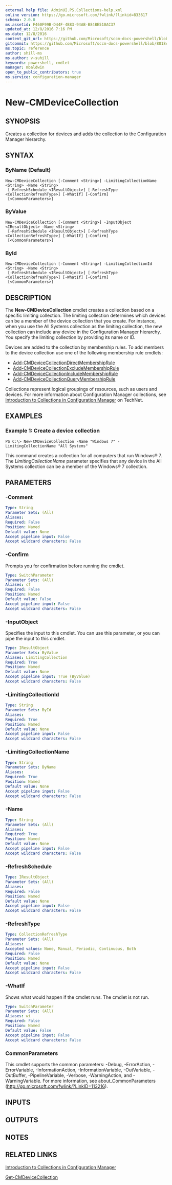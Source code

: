 ```yaml
---
external help file: AdminUI.PS.Collections-help.xml
online version: https://go.microsoft.com/fwlink/?linkid=833617
schema: 2.0.0
ms.assetid: F460F99B-D44F-4B83-94AB-B84BE510AC37
updated_at: 12/8/2016 7:16 PM
ms.date: 12/8/2016
content_git_url: https://github.com/Microsoft/sccm-docs-powershell/blob/live/sccm-cmdlets/ConfigurationManager/vlatest/New-CMDeviceCollection.md
gitcommit: https://github.com/Microsoft/sccm-docs-powershell/blob/8018c111348a4d0a18b75f5c42426133ad8b6c01/sccm-cmdlets/ConfigurationManager/vlatest/New-CMDeviceCollection.md
ms.topic: reference
author: shill-ms
ms.author: v-suhill
keywords: powershell, cmdlet
manager: mbaldwin
open_to_public_contributors: true
ms.service: configuration-manager
---
```


# New-CMDeviceCollection

## SYNOPSIS
Creates a collection for devices and adds the collection to the Configuration Manager hierarchy.

## SYNTAX

### ByName (Default)
```
New-CMDeviceCollection [-Comment <String>] -LimitingCollectionName <String> -Name <String>
 [-RefreshSchedule <IResultObject>] [-RefreshType <CollectionRefreshType>] [-WhatIf] [-Confirm]
 [<CommonParameters>]
```

### ByValue
```
New-CMDeviceCollection [-Comment <String>] -InputObject <IResultObject> -Name <String>
 [-RefreshSchedule <IResultObject>] [-RefreshType <CollectionRefreshType>] [-WhatIf] [-Confirm]
 [<CommonParameters>]
```

### ById
```
New-CMDeviceCollection [-Comment <String>] -LimitingCollectionId <String> -Name <String>
 [-RefreshSchedule <IResultObject>] [-RefreshType <CollectionRefreshType>] [-WhatIf] [-Confirm]
 [<CommonParameters>]
```

## DESCRIPTION
The **New-CMDeviceCollection** cmdlet creates a collection based on a specific limiting collection.
The limiting collection determines which devices can be a member of the device collection that you create.
For instance, when you use the All Systems collection as the limiting collection, the new collection can include any device in the Configuration Manager hierarchy.
You specify the limiting collection by providing its name or ID.

Devices are added to the collection by membership rules.
To add members to the device collection use one of the following membership rule cmdlets:

- [Add-CMDeviceCollectionDirectMembershipRule](./Add-CMDeviceCollectionDirectMembershipRule.md) 
- [Add-CMDeviceCollectionExcludeMembershipRule](./Add-CMDeviceCollectionExcludeMembershipRule.md) 
- [Add-CMDeviceCollectionIncludeMembershipRule](./Add-CMDeviceCollectionIncludeMembershipRule.md) 
- [Add-CMDeviceCollectionQueryMembershipRule](./Add-CMDeviceCollectionQueryMembershipRule.md)

Collections represent logical groupings of resources, such as users and devices.
For more information about Configuration Manager collections, see [Introduction to Collections in Configuration Manager](http://go.microsoft.com/fwlink/p/?LinkID=259433) on TechNet.

## EXAMPLES

### Example 1: Create a device collection
```
PS C:\> New-CMDeviceCollection -Name "Windows 7" -LimitingCollectionName "All Systems"
```

This command creates a collection for all computers that run Windows® 7.
The *LimitingCollectionName* parameter specifies that any device in the All Systems collection can be a member of the Windows® 7 collection.

## PARAMETERS

### -Comment


```yaml
Type: String
Parameter Sets: (All)
Aliases: 
Required: False
Position: Named
Default value: None
Accept pipeline input: False
Accept wildcard characters: False
```

### -Confirm
Prompts you for confirmation before running the cmdlet.

```yaml
Type: SwitchParameter
Parameter Sets: (All)
Aliases: cf
Required: False
Position: Named
Default value: False
Accept pipeline input: False
Accept wildcard characters: False
```

### -InputObject
Specifies the input to this cmdlet. 
You can use this parameter, or you can pipe the input to this cmdlet. 

```yaml
Type: IResultObject
Parameter Sets: ByValue
Aliases: LimitingCollection
Required: True
Position: Named
Default value: None
Accept pipeline input: True (ByValue)
Accept wildcard characters: False
```

### -LimitingCollectionId


```yaml
Type: String
Parameter Sets: ById
Aliases: 
Required: True
Position: Named
Default value: None
Accept pipeline input: False
Accept wildcard characters: False
```

### -LimitingCollectionName


```yaml
Type: String
Parameter Sets: ByName
Aliases: 
Required: True
Position: Named
Default value: None
Accept pipeline input: False
Accept wildcard characters: False
```

### -Name


```yaml
Type: String
Parameter Sets: (All)
Aliases: 
Required: True
Position: Named
Default value: None
Accept pipeline input: False
Accept wildcard characters: False
```

### -RefreshSchedule


```yaml
Type: IResultObject
Parameter Sets: (All)
Aliases: 
Required: False
Position: Named
Default value: None
Accept pipeline input: False
Accept wildcard characters: False
```

### -RefreshType


```yaml
Type: CollectionRefreshType
Parameter Sets: (All)
Aliases: 
Accepted values: None, Manual, Periodic, Continuous, Both
Required: False
Position: Named
Default value: None
Accept pipeline input: False
Accept wildcard characters: False
```

### -WhatIf
Shows what would happen if the cmdlet runs.
The cmdlet is not run.

```yaml
Type: SwitchParameter
Parameter Sets: (All)
Aliases: wi
Required: False
Position: Named
Default value: False
Accept pipeline input: False
Accept wildcard characters: False
```

### CommonParameters
This cmdlet supports the common parameters: -Debug, -ErrorAction, -ErrorVariable, -InformationAction, -InformationVariable, -OutVariable, -OutBuffer, -PipelineVariable, -Verbose, -WarningAction, and -WarningVariable. For more information, see about_CommonParameters (http://go.microsoft.com/fwlink/?LinkID=113216).

## INPUTS

## OUTPUTS

## NOTES

## RELATED LINKS

[Introduction to Collections in Configuration Manager](http://go.microsoft.com/fwlink/p/?LinkID=259433)

[Get-CMDeviceCollection](xref:ConfigurationManager/vlatest/Get-CMDeviceCollection.md)
